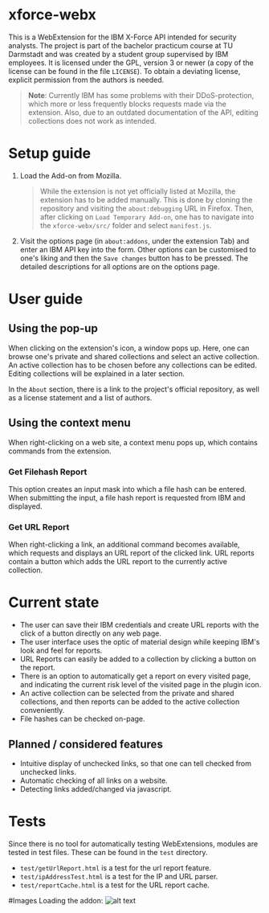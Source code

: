 # xforce-webx
This is a WebExtension for the IBM X-Force API intended for security analysts. The project is part of the bachelor practicum course at TU Darmstadt and was created by a student group supervised by IBM employees. It is licensed under the GPL, version 3 or newer (a copy of the license can be found in the file `LICENSE`). To obtain a deviating license, explicit permission from the authors is needed.

> **Note**: Currently IBM has some problems with their DDoS-protection, which more or less frequently blocks requests made via the extension. Also, due to an outdated documentation of the API, editing collections does not work as intended.

# Setup guide
1. Load the Add-on from Mozilla.

	> While the extension is not yet officially listed at Mozilla, the extension has to be added manually. This is done by cloning the repository and visiting the `about:debugging` URL in Firefox. Then, after clicking on `Load Temporary Add-on`, one has to navigate into the `xforce-webx/src/` folder and select `manifest.js`.


0. Visit the options page (in `about:addons`, under the extension Tab) and enter an IBM API key into the form. Other options can be customised to one's liking and then the `Save changes` button has to be pressed. The detailed descriptions for all options are on the options page.

# User guide
## Using the pop-up
When clicking on the extension's icon, a window pops up. Here, one can browse one's private and shared collections and select an active collection. An active collection has to be chosen before any collections can be edited. Editing collections will be explained in a later section.

In the `About` section, there is a link to the project's official repository, as well as a license statement and a list of authors.

## Using the context menu
When right-clicking on a web site, a context menu pops up, which contains commands from the extension.

### Get Filehash Report
This option creates an input mask into which a file hash can be entered. When submitting the input, a file hash report is requested from IBM and displayed.

### Get URL Report
When right-clicking a link, an additional command becomes available, which requests and displays an URL report of the clicked link. URL reports contain a button which adds the URL report to the currently active collection.

# Current state
* The user can save their IBM credentials and create URL reports with the click of a button directly on any web page.
* The user interface uses the optic of material design while keeping IBM's look and feel for reports.
* URL Reports can easily be added to a collection by clicking a button on the report.
* There is an option to automatically get a report on every visited page, and indicating the current risk level of the visited page in the plugin icon.
* An active collection can be selected from the private and shared collections, and then reports can be added to the active collection conveniently.
* File hashes can be checked on-page.

## Planned / considered features
* Intuitive display of unchecked links, so that one can tell checked from unchecked links.
* Automatic checking of all links on a website.
* Detecting links added/changed via javascript.

# Tests
Since there is no tool for automatically testing WebExtensions, modules are tested in test files. These can be found in the `test` directory.
* `test/getUrlReport.html` is a test for the url report feature.
* `test/ipAddressTest.html` is a test for the IP and URL parser.
* `test/reportCache.html` is a test for the URL report cache.

#Images
Loading the addon: 
![alt text](https://github.com/RmbRT/xforce-webx/blob/master/Readme%20Pictures/aboutDebugging.png"about:debugging")


